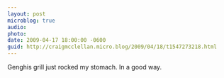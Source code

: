 ```yaml
---
layout: post
microblog: true
audio: 
photo: 
date: 2009-04-17 18:00:00 -0600
guid: http://craigmcclellan.micro.blog/2009/04/18/t1547273218.html
---
```

Genghis grill just rocked my stomach. In a good way.
